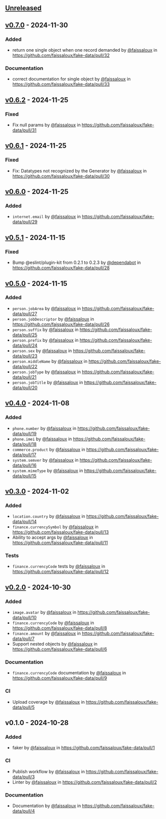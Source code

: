 ## [Unreleased](https://github.com/faissaloux/fake-data/compare/v0.7.0...main)

## [v0.7.0](https://github.com/faissaloux/fake-data/compare/v0.6.2...v0.7.0) - 2024-11-30
### Added
- return one single object when one record demanded by [@faissaloux](https://github.com/faissaloux) in https://github.com/faissaloux/fake-data/pull/32

### Documentation
- correct documentation for single object by [@faissaloux](https://github.com/faissaloux) in https://github.com/faissaloux/fake-data/pull/33

## [v0.6.2](https://github.com/faissaloux/fake-data/compare/v0.6.1...v0.6.2) - 2024-11-25
### Fixed
- Fix null params by [@faissaloux](https://github.com/faissaloux) in https://github.com/faissaloux/fake-data/pull/31

## [v0.6.1](https://github.com/faissaloux/fake-data/compare/v0.6.0...v0.6.1) - 2024-11-25
### Fixed
- Fix: Datatypes not recognized by the Generator by [@faissaloux](https://github.com/faissaloux) in https://github.com/faissaloux/fake-data/pull/30

## [v0.6.0](https://github.com/faissaloux/fake-data/compare/v0.5.1...v0.6.0) - 2024-11-25
### Added
- `internet.email` by [@faissaloux](https://github.com/faissaloux) in https://github.com/faissaloux/fake-data/pull/29

## [v0.5.1](https://github.com/faissaloux/fake-data/compare/v0.5.0...v0.5.1) - 2024-11-15
### Fixed
- Bump @eslint/plugin-kit from 0.2.1 to 0.2.3 by [@dependabot](https://github.com/dependabot) in https://github.com/faissaloux/fake-data/pull/28

## [v0.5.0](https://github.com/faissaloux/fake-data/compare/v0.4.0...v0.5.0) - 2024-11-15
### Added
- `person.jobArea` by [@faissaloux](https://github.com/faissaloux) in https://github.com/faissaloux/fake-data/pull/27
- `person.jobDescriptor` by [@faissaloux](https://github.com/faissaloux) in https://github.com/faissaloux/fake-data/pull/26
- `person.suffix` by [@faissaloux](https://github.com/faissaloux) in https://github.com/faissaloux/fake-data/pull/25
- `person.prefix` by [@faissaloux](https://github.com/faissaloux) in https://github.com/faissaloux/fake-data/pull/24
- `person.sex` by [@faissaloux](https://github.com/faissaloux) in https://github.com/faissaloux/fake-data/pull/23
- `person.middleName` by [@faissaloux](https://github.com/faissaloux) in https://github.com/faissaloux/fake-data/pull/22
- `person.jobType` by [@faissaloux](https://github.com/faissaloux) in https://github.com/faissaloux/fake-data/pull/21
- `person.jobTitle` by [@faissaloux](https://github.com/faissaloux) in https://github.com/faissaloux/fake-data/pull/20

## [v0.4.0](https://github.com/faissaloux/fake-data/compare/v0.3.0...v0.4.0) - 2024-11-08
### Added
- `phone.number` by [@faissaloux](https://github.com/faissaloux) in https://github.com/faissaloux/fake-data/pull/19
- `phone.imei` by [@faissaloux](https://github.com/faissaloux) in https://github.com/faissaloux/fake-data/pull/18
- `commerce.product` by [@faissaloux](https://github.com/faissaloux) in https://github.com/faissaloux/fake-data/pull/17
- `system.semver` by [@faissaloux](https://github.com/faissaloux) in https://github.com/faissaloux/fake-data/pull/16
- `system.mimeType` by [@faissaloux](https://github.com/faissaloux) in https://github.com/faissaloux/fake-data/pull/15

## [v0.3.0](https://github.com/faissaloux/fake-data/compare/v0.2.0...v0.3.0) - 2024-11-02
### Added
- `location.country` by [@faissaloux](https://github.com/faissaloux) in https://github.com/faissaloux/fake-data/pull/14
- `finance.currencySymbol` by [@faissaloux](https://github.com/faissaloux) in https://github.com/faissaloux/fake-data/pull/13
- Ability to accept args by [@faissaloux](https://github.com/faissaloux) in https://github.com/faissaloux/fake-data/pull/11

### Tests
- `finance.currencyCode` tests by [@faissaloux](https://github.com/faissaloux) in https://github.com/faissaloux/fake-data/pull/12

## [v0.2.0](https://github.com/faissaloux/fake-data/compare/v0.1.0...v0.2.0) - 2024-10-30
### Added
- `image.avatar` by [@faissaloux](https://github.com/faissaloux) in https://github.com/faissaloux/fake-data/pull/10
- `finance.currencyCode` by [@faissaloux](https://github.com/faissaloux) in https://github.com/faissaloux/fake-data/pull/8
- `finance.amount` by [@faissaloux](https://github.com/faissaloux) in https://github.com/faissaloux/fake-data/pull/7
- Support nested objects by [@faissaloux](https://github.com/faissaloux) in https://github.com/faissaloux/fake-data/pull/6

### Documentation
- `finance.currencyCode` documentation by [@faissaloux](https://github.com/faissaloux) in https://github.com/faissaloux/fake-data/pull/9

### CI
- Upload coverage by [@faissaloux](https://github.com/faissaloux) in https://github.com/faissaloux/fake-data/pull/5

## v0.1.0 - 2024-10-28
### Added
- faker by [@faissaloux](https://github.com/faissaloux) in https://github.com/faissaloux/fake-data/pull/1

### CI
- Publish workflow by [@faissaloux](https://github.com/faissaloux) in https://github.com/faissaloux/fake-data/pull/3
- Linter by [@faissaloux](https://github.com/faissaloux) in https://github.com/faissaloux/fake-data/pull/2

### Documentation
- Documentation by [@faissaloux](https://github.com/faissaloux) in https://github.com/faissaloux/fake-data/pull/4
